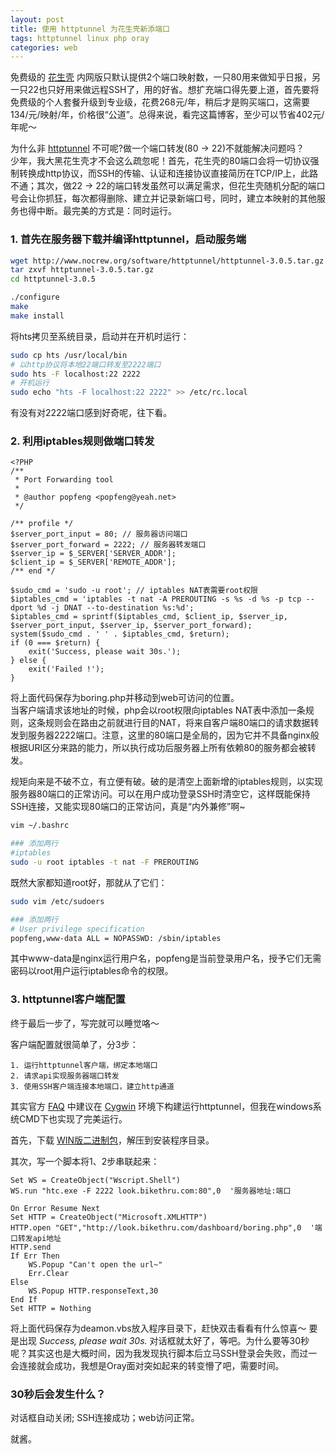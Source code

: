```yaml
---
layout: post
title: 使用 httptunnel 为花生壳新添端口
tags: httptunnel linux php oray
categories: web
---
```


免费级的 [花生壳][1] 内网版只默认提供2个端口映射数，一只80用来做知乎日报，另一只22也只好用来做远程SSH了，用的好省。想扩充端口得先要上道，首先要将免费级的个人套餐升级到专业级，花费268元/年，稍后才是购买端口，这需要134/元/映射/年，价格很“公道”。总得来说，看完这篇博客，至少可以节省402元/年呢～

<!--more-->

为什么非 [httptunnel][2] 不可呢?做一个端口转发(80 -> 22)不就能解决问题吗？  
少年，我大黑花生壳才不会这么疏忽呢！首先，花生壳的80端口会将一切协议强制转换成http协议，而SSH的传输、认证和连接协议直接简历在TCP/IP上，此路不通；其次，做22 -> 22的端口转发虽然可以满足需求，但花生壳随机分配的端口号会让你抓狂，每次都得删除、建立并记录新端口号，同时，建立本映射的其他服务也得中断。最完美的方式是：同时运行。

### 1. 首先在服务器下载并编译httptunnel，启动服务端
```sh
wget http://www.nocrew.org/software/httptunnel/httptunnel-3.0.5.tar.gz
tar zxvf httptunnel-3.0.5.tar.gz
cd httptunnel-3.0.5

./configure
make
make install
```
将hts拷贝至系统目录，启动并在开机时运行：  

```sh
sudo cp hts /usr/local/bin
# 以http协议将本地22端口转发至2222端口
sudo hts -F localhost:22 2222
# 开机运行
sudo echo "hts -F localhost:22 2222" >> /etc/rc.local
```
有没有对2222端口感到好奇呢，往下看。

### 2. 利用iptables规则做端口转发
```php5
<?PHP
/**
 * Port Forwarding tool
 *
 * @author popfeng <popfeng@yeah.net>
 */

/** profile */
$server_port_input = 80; // 服务器访问端口
$server_port_forward = 2222; // 服务器转发端口
$server_ip = $_SERVER['SERVER_ADDR'];
$client_ip = $_SERVER['REMOTE_ADDR'];
/** end */

$sudo_cmd = 'sudo -u root'; // iptables NAT表需要root权限
$iptables_cmd = 'iptables -t nat -A PREROUTING -s %s -d %s -p tcp --dport %d -j DNAT --to-destination %s:%d';
$iptables_cmd = sprintf($iptables_cmd, $client_ip, $server_ip, $server_port_input, $server_ip, $server_port_forward);
system($sudo_cmd . ' ' . $iptables_cmd, $return);
if (0 === $return) {
    exit('Success, please wait 30s.');
} else {
    exit('Failed !');
}
```
将上面代码保存为boring.php并移动到web可访问的位置。  
当客户端请求该地址的时候，php会以root权限向iptables NAT表中添加一条规则，这条规则会在路由之前就进行目的NAT，将来自客户端80端口的请求数据转发到服务器2222端口。注意，这里的80端口是全局的，因为它并不具备nginx般根据URI区分来路的能力，所以执行成功后服务器上所有依赖80的服务都会被转发。  

规矩向来是不破不立，有立便有破。破的是清空上面新增的iptables规则，以实现服务器80端口的正常访问。可以在用户成功登录SSH时清空它，这样既能保持SSH连接，又能实现80端口的正常访问，真是“内外兼修”啊~

```sh
vim ~/.bashrc

### 添加两行
#iptables
sudo -u root iptables -t nat -F PREROUTING
```

既然大家都知道root好，那就从了它们：

```sh
sudo vim /etc/sudoers

### 添加两行
# User privilege specification
popfeng,www-data ALL = NOPASSWD: /sbin/iptables
```
其中www-data是nginx运行用户名，popfeng是当前登录用户名，授予它们无需密码以root用户运行iptables命令的权限。  

### 3. httptunnel客户端配置
终于最后一步了，写完就可以睡觉咯～  

客户端配置就很简单了，分3步：  

    1. 运行httptunnel客户端，绑定本地端口
    2. 请求api实现服务器端口转发 
    3. 使用SSH客户端连接本地端口，建立http通道

其实官方 [FAQ][3] 中建议在 [Cygwin][4] 环境下构建运行httptunnel，但我在windows系统CMD下也实现了完美运行。  

首先，下载 [WIN版二进制包][5]，解压到安装程序目录。  

其次，写一个脚本将1、2步串联起来：

```vb.net
Set WS = CreateObject("Wscript.Shell")
WS.run "htc.exe -F 2222 look.bikethru.com:80",0  '服务器地址:端口

On Error Resume Next
Set HTTP = CreateObject("Microsoft.XMLHTTP")
HTTP.open "GET","http://look.bikethru.com/dashboard/boring.php",0  '端口转发api地址
HTTP.send
If Err Then
    WS.Popup "Can't open the url~"
    Err.Clear
Else
    WS.Popup HTTP.responseText,30
End If
Set HTTP = Nothing
```
将上面代码保存为deamon.vbs放入程序目录下，赶快双击看看有什么惊喜～  要是出现 *Success, please wait 30s.* 对话框就太好了，等吧。为什么要等30秒呢？其实这也是大概时间，因为我发现执行脚本后立马SSH登录会失败，而过一会连接就会成功，我想是Oray面对突如起来的转变懵了吧，需要时间。  

### 30秒后会发生什么？

对话框自动关闭; SSH连接成功；web访问正常。

就酱。

[1]: http://hsk.oray.com/price/#lan
[2]: http://www.nocrew.org/software/httptunnel/
[3]: http://www.nocrew.org/software/httptunnel/faq.html
[4]: http://sourceware.cygnus.com/cygwin/
[5]: http://www.neophob.com/files/httptunnel-3.3w32r2.zip

